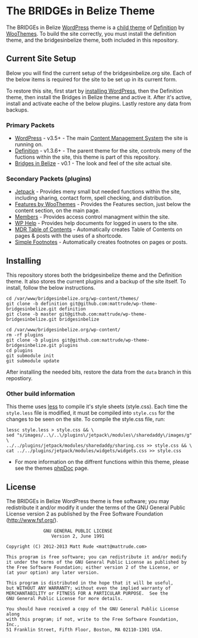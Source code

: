 # The BRIDGEs in Belize Theme
The BRIDGEs in Belize [WordPress](http://wordpress.org) theme is a [child theme](http://codex.wordpress.org/Child_Themes) of [Definition](http://www.woothemes.com/products/definition/) by [WooThemes](http://www.woothemes.com/).  To build the site correctly, you must install the definition theme, and the bridgesinbelize theme, both included in this repository.

## Current Site Setup

Below you will find the current setup of the bridgesinbelize.org site.  Each of the below items is required for the site to be set up in its current form.

To restore this site, first start by [installing WordPress](http://codex.wordpress.org/Installing_WordPress), then the Definition theme, then install the Bridges in Belize theme and active it. After it's active, install and activate eache of the below plugins.  Lastly restore any data from backups.

### Primary Packets

* [WordPress](http://wordpress.org) - v3.5+ - The main [Content Management System](http://en.wikipedia.org/wiki/Content_management_system) the site is running on.
* [Definition](http://www.woothemes.com/products/definition/) - v1.3.6+ - The parent theme for the site, controls meny of the fuctions within the site, this theme is part of this repository.
* [Bridges in Belize](https://github.com/mattrude/wp-theme-bridgesinbelize) - v0.1 - The look and feel of the site actual site.

### Secondary Packets (plugins)

* [Jetpack](http://jetpack.me/) - Provides meny small but needed functions within the site, including sharing, contact form, spell checking, and distribution.
* [Features by WooThemes](http://wordpress.org/extend/plugins/features-by-woothemes/) - Provides the Features section, just below the content section, on the main page.
* [Members](http://wordpress.org/extend/plugins/members/) - Provides access control managment within the site.
* [WP Help](http://wordpress.org/extend/plugins/wp-help/) - Provides help documents for logged in users to the site.
* [MDR Table of Contents](https://gist.github.com/4109124) - Automatically creates Table of Contents on pages & posts with the uses of a shortcode.
* [Simple Footnotes](http://wordpress.org/extend/plugins/simple-footnotes/) - Automatically creates footnotes on pages or posts.

## Installing

This repository stores both the bridgesinbelize theme and the Definition theme. It also stores the current plugins and a backup of the site itself.  To install, follow the below instructions.

    cd /var/www/bridgesinbelize.org/wp-content/themes/
    git clone -b definition git@github.com:mattrude/wp-theme-bridgesinbelize.git definition
    git clone -b master git@github.com:mattrude/wp-theme-bridgesinbelize.git bridgesinbelize
    
    cd /var/www/bridgesinbelize.org/wp-content/
    rm -rf plugins
    git clone -b plugins git@github.com:mattrude/wp-theme-bridgesinbelize.git plugins
    cd plugins
    git submodule init
    git submodule update

After installing the needed bits, restore the data from the `data` branch in this repostiory.

### Other build information

This theme uses [less](http://lesscss.org/) to compile it's style sheets (style.css).  Each time the `style.less` file is modified, it must be compiled into `style.css` for the changes to be seen on the site. To compile the style.css file, run:

    lessc style.less > style.css && \
    sed "s/images/..\/..\/plugins\/jetpack\/modules\/sharedaddy\/images/g" \
    ../../plugins/jetpack/modules/sharedaddy/sharing.css >> style.css && \
    cat ../../plugins/jetpack/modules/widgets/widgets.css >> style.css

* For more information on the diffrent functions within this theme, please see the themes [phpDoc](http://phpdoc.mattrude.com/wp-theme-bridgesinbelize/) page.

## License

The BRIDGEs in Belize WordPress theme is free software; you may redistribute it and/or modify it under the terms of the GNU General Public License version 2 as published by the Free Software Foundation (http://www.fsf.org/).

                  GNU GENERAL PUBLIC LICENSE
                     Version 2, June 1991
    
    Copyright (C) 2012-2013 Matt Rude <matt@mattrude.com>

    This program is free software; you can redistribute it and/or modify
    it under the terms of the GNU General Public License as published by
    the Free Software Foundation; either version 2 of the License, or
    (at your option) any later version.

    This program is distributed in the hope that it will be useful,
    but WITHOUT ANY WARRANTY; without even the implied warranty of
    MERCHANTABILITY or FITNESS FOR A PARTICULAR PURPOSE.  See the
    GNU General Public License for more details.

    You should have received a copy of the GNU General Public License along
    with this program; if not, write to the Free Software Foundation, Inc.,
    51 Franklin Street, Fifth Floor, Boston, MA 02110-1301 USA.
